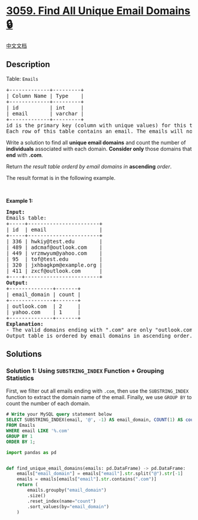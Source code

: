 # [3059. Find All Unique Email Domains 🔒](https://leetcode.com/problems/find-all-unique-email-domains)

[中文文档](/solution/3000-3099/3059.Find%20All%20Unique%20Email%20Domains/README.md)

<!-- tags:Database -->

## Description

<p>Table: <code>Emails</code></p>

<pre>
+-------------+---------+
| Column Name | Type    |
+-------------+---------+
| id          | int     |
| email       | varchar |
+-------------+---------+
id is the primary key (column with unique values) for this table.
Each row of this table contains an email. The emails will not contain uppercase letters.
</pre>

<p>Write a solution to find all <strong>unique email domains</strong> and count the number of <strong>individuals</strong> associated with each domain. <strong>Consider only</strong> those domains that <strong>end</strong> with <strong>.com</strong>.</p>

<p>Return <em>the result table orderd by email domains in </em><strong>ascending</strong><em> order</em>.</p>

<p>The result format is in the following example.</p>

<p>&nbsp;</p>
<p><strong class="example">Example 1:</strong></p>

<pre>
<strong>Input:</strong> 
Emails table:
+-----+-----------------------+
| id  | email                 |
+-----+-----------------------+
| 336 | hwkiy@test.edu        |
| 489 | adcmaf@outlook.com    |
| 449 | vrzmwyum@yahoo.com    |
| 95  | tof@test.edu          |
| 320 | jxhbagkpm@example.org |
| 411 | zxcf@outlook.com      |
+----+------------------------+
<strong>Output:</strong> 
+--------------+-------+
| email_domain | count |
+--------------+-------+
| outlook.com  | 2     |
| yahoo.com    | 1     |  
+--------------+-------+
<strong>Explanation:</strong> 
- The valid domains ending with &quot;.com&quot; are only &quot;outlook.com&quot; and &quot;yahoo.com&quot;, with respective counts of 2 and 1.
Output table is ordered by email_domains in ascending order.
</pre>

## Solutions

### Solution 1: Using `SUBSTRING_INDEX` Function + Grouping Statistics

First, we filter out all emails ending with `.com`, then use the `SUBSTRING_INDEX` function to extract the domain name of the email. Finally, we use `GROUP BY` to count the number of each domain.

<!-- tabs:start -->

```sql
# Write your MySQL query statement below
SELECT SUBSTRING_INDEX(email, '@', -1) AS email_domain, COUNT(1) AS count
FROM Emails
WHERE email LIKE '%.com'
GROUP BY 1
ORDER BY 1;
```

```python
import pandas as pd


def find_unique_email_domains(emails: pd.DataFrame) -> pd.DataFrame:
    emails["email_domain"] = emails["email"].str.split("@").str[-1]
    emails = emails[emails["email"].str.contains(".com")]
    return (
        emails.groupby("email_domain")
        .size()
        .reset_index(name="count")
        .sort_values(by="email_domain")
    )
```

<!-- tabs:end -->

<!-- end -->
